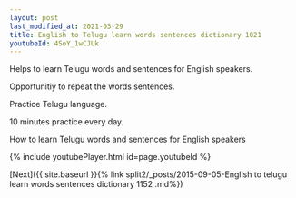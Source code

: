 ```yaml
---
layout: post
last_modified_at: 2021-03-29
title: English to Telugu learn words sentences dictionary 1021 
youtubeId: 4SoY_1wCJUk
---
```

 
 
Helps to learn Telugu words and sentences for English speakers.

Opportunitiy to repeat the words sentences. 

Practice Telugu language. 
 
10 minutes practice every day. 
 
How to learn Telugu words and sentences for English speakers 
 
{% include youtubePlayer.html id=page.youtubeId %}
 
 
[Next]({{ site.baseurl }}{% link  split2/_posts/2015-09-05-English to telugu learn words sentences dictionary 1152 .md%})
 
